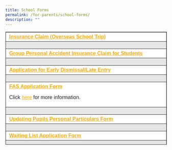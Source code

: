 ```yaml
---
title: School Forms
permalink: /for-parents/school-forms/
description: ""
---
```

<table class="alignleft" border="1" style="box-sizing: inherit; border-collapse: collapse; border-spacing: 0px; max-width: 100%; margin-right: 10px; color: rgb(34, 34, 34); font-family: &quot;Source Sans Pro&quot;, sans-serif; font-size: 16px; font-style: normal; font-variant-ligatures: normal; font-variant-caps: normal; font-weight: 400; letter-spacing: normal; orphans: 2; text-align: start; text-transform: none; white-space: normal; widows: 2; word-spacing: 0px; -webkit-text-stroke-width: 0px; background-color: rgb(255, 255, 255); text-decoration-thickness: initial; text-decoration-style: initial; text-decoration-color: initial; width: 792.225px; height: 352px;"><tbody style="box-sizing: inherit;"><tr style="box-sizing: inherit; background: rgb(255, 255, 255); height: 23px;"><td style="box-sizing: inherit; padding: 5px 10px; width: 791.225px; height: 23px;"><strong style="box-sizing: inherit; font-weight: bold;"><a href="https://onlinetravelclaim.income.com.sg/travel-claim-web/travel" target="_blank" rel="noopener noreferrer" style="box-sizing: inherit; background-color: transparent; transition: all 0.25s ease-in-out 0s; text-decoration: underline; color: rgb(241, 174, 22);">Insurance Claim (Overseas School Trip)</a></strong></td></tr><tr style="box-sizing: inherit; background: rgb(230, 230, 230); height: 23px;"><td style="box-sizing: inherit; padding: 5px 10px; width: 791.225px; height: 23px;"></td></tr><tr style="box-sizing: inherit; background: rgb(255, 255, 255); height: 23px;"><td style="box-sizing: inherit; padding: 5px 10px; width: 791.225px; height: 23px;"><strong style="box-sizing: inherit; font-weight: bold;"><a href="https://studentgpa.incomegroupins.com.sg/#/dashboard" target="_blank" rel="noopener noreferrer" style="box-sizing: inherit; background-color: transparent; transition: all 0.25s ease-in-out 0s; text-decoration: underline; color: rgb(241, 174, 22);">Group Personal Accident Insurance Claim for Students</a></strong></td></tr><tr style="box-sizing: inherit; background: rgb(230, 230, 230); height: 23px;"><td style="box-sizing: inherit; padding: 5px 10px; width: 791.225px; height: 23px;"></td></tr><tr style="box-sizing: inherit; background: rgb(255, 255, 255); height: 23px;"><td style="box-sizing: inherit; padding: 5px 10px; width: 791.225px; height: 23px;"><strong style="box-sizing: inherit; font-weight: bold;"><a href="/files/Early-Dismissal-Form_Aug2021.pdf" target="_blank" rel="attachment noopener wp-att-4449 noreferrer" style="box-sizing: inherit; background-color: transparent; transition: all 0.25s ease-in-out 0s; text-decoration: underline; color: rgb(241, 174, 22);">Application for Early Dismissal/Late Entry</a></strong></td></tr><tr style="box-sizing: inherit; background: rgb(230, 230, 230); height: 23px;"><td style="box-sizing: inherit; padding: 5px 10px; width: 791.225px; height: 23px;"></td></tr><tr style="box-sizing: inherit; background: rgb(255, 255, 255); height: 23px;"><td style="box-sizing: inherit; padding: 5px 10px; width: 791.225px; height: 23px;"><strong style="box-sizing: inherit; font-weight: bold;"><a href="/files/MOE-FAS-Application-Form-2023.pdf" target="_blank" rel="attachment noopener wp-att-4428 noreferrer" style="box-sizing: inherit; background-color: transparent; transition: all 0.25s ease-in-out 0s; text-decoration: underline; color: rgb(241, 174, 22);">FAS Application Form</a></strong><p style="box-sizing: inherit; font-size: 1em;"></p><p style="box-sizing: inherit; font-size: 1em;">Click<span>&nbsp;</span><a href="https://www.moe.gov.sg/financial-matters/financial-assistance." target="_blank" rel="noopener noreferrer" style="box-sizing: inherit; background-color: transparent; transition: all 0.25s ease-in-out 0s; text-decoration: underline; color: rgb(241, 174, 22);">here</a><span>&nbsp;</span>for more information.</p></td></tr><tr style="box-sizing: inherit; background: rgb(230, 230, 230); height: 23px;"><td style="box-sizing: inherit; padding: 5px 10px; width: 791.225px; height: 23px;"></td></tr><tr style="box-sizing: inherit; background: rgb(255, 255, 255); height: 23px;"><td style="box-sizing: inherit; padding: 5px 10px; width: 791.225px; height: 23px;"><strong style="box-sizing: inherit; font-weight: bold;"><a href="/files/Updating_Pupils_Personal_Particulars_Form.pdf" target="_blank" rel="noopener noreferrer" style="box-sizing: inherit; background-color: transparent; transition: all 0.25s ease-in-out 0s; text-decoration: underline; color: rgb(241, 174, 22);">Updating Pupils Personal Particulars Form</a></strong></td></tr><tr style="box-sizing: inherit; background: rgb(230, 230, 230); height: 23px;"><td style="box-sizing: inherit; padding: 5px 10px; width: 791.225px; height: 23px;"></td></tr><tr style="box-sizing: inherit; background: rgb(255, 255, 255); height: 23px;"><td style="box-sizing: inherit; padding: 5px 10px; width: 791.225px; height: 22px;"><strong style="box-sizing: inherit; font-weight: bold;"><a href="https://go.gov.sg/2sndf2" target="_blank" rel="attachment noopener wp-att-4493 noreferrer" style="box-sizing: inherit; background-color: transparent; transition: all 0.25s ease-in-out 0s; text-decoration: underline; color: rgb(241, 174, 22);">Waiting List Application Form</a></strong></td></tr><tr style="box-sizing: inherit; background: rgb(230, 230, 230); height: 23px;"><td style="box-sizing: inherit; padding: 5px 10px; width: 791.225px; height: 23px;"></td></tr><tr style="box-sizing: inherit; background: rgb(255, 255, 255); height: 23px;"><td style="box-sizing: inherit; padding: 5px 10px; width: 791.225px; height: 23px;"><strong style="box-sizing: inherit; font-weight: bold;"><a href="https://form.gov.sg/60b9aedef7c4df0012115bf1" target="_blank" rel="noopener noreferrer" style="box-sizing: inherit; background-color: transparent; transition: all 0.25s ease-in-out 0s; text-decoration: underline; color: rgb(241, 174, 22);">Leave of Absence Application Form</a></strong></td></tr><tr style="box-sizing: inherit; background: rgb(230, 230, 230); height: 23px;"><td style="box-sizing: inherit; padding: 5px 10px; width: 791.225px; height: 23px;"></td></tr><tr style="box-sizing: inherit; background: rgb(255, 255, 255); height: 31px;"><td style="box-sizing: inherit; padding: 5px 10px; width: 791.225px; height: 31px;"><strong style="box-sizing: inherit; font-weight: bold;"><a href="/files/STUDENT-CARE-REGISTRATION-FORM-CHIJTP-2022.pdf" target="_blank" rel="attachment noopener wp-att-4559 noreferrer" style="box-sizing: inherit; background-color: transparent; transition: all 0.25s ease-in-out 0s; text-decoration: underline; color: rgb(241, 174, 22);">Student Care Centre Registration Forms</a></strong><br style="box-sizing: inherit;"><strong style="box-sizing: inherit; font-weight: bold;"><span style="box-sizing: inherit; text-decoration: underline;">Please contact our Student Care Centre for registration enquiries</span></strong><br style="box-sizing: inherit;">Singapore EduSmart Student Care Centre @ CHIJ Primary (Toa Payoh)<br style="box-sizing: inherit;">628 Lorong 1 Toa Payoh Singapore 319765<br style="box-sizing: inherit;">Email: chijtp_sccops@singaporeedusmart.edu.sg<br style="box-sizing: inherit;">Tel: 9777 3768</td></tr></tbody></table>